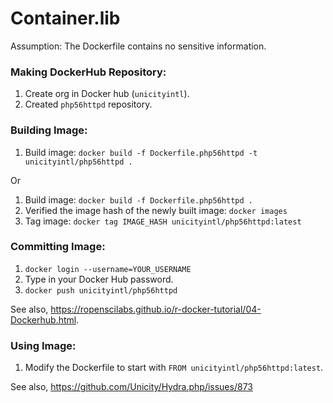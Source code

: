 # Container.lib

Assumption: The Dockerfile contains no sensitive information.

### Making DockerHub Repository:

1. Create org in Docker hub (`unicityintl`).
2. Created `php56httpd` repository.

### Building Image:

1. Build image: `docker build -f Dockerfile.php56httpd -t unicityintl/php56httpd .`

Or

1. Build image: `docker build -f Dockerfile.php56httpd .`
2. Verified the image hash of the newly built image: `docker images`
3. Tag image: `docker tag IMAGE_HASH unicityintl/php56httpd:latest`

### Committing Image:

1. `docker login --username=YOUR_USERNAME`
2. Type in your Docker Hub password.
3. `docker push unicityintl/php56httpd`

See also, https://ropenscilabs.github.io/r-docker-tutorial/04-Dockerhub.html.

### Using Image:

1. Modify the Dockerfile to start with `FROM unicityintl/php56httpd:latest`.

See also, https://github.com/Unicity/Hydra.php/issues/873

